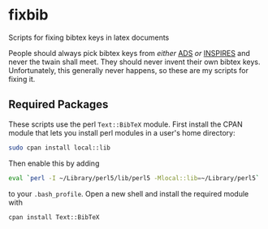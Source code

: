 # fixbib
Scripts for fixing bibtex keys in latex documents

People should always pick bibtex keys from *either* [ADS](http://adsabs.harvard.edu/abstract_service.html) *or* [INSPIRES](https://inspirehep.net/) and never the twain shall meet. They should never invent their own bibtex keys. Unfortunately, this generally never happens, so these are my scripts for fixing it.

## Required Packages

These scripts use the perl `Text::BibTeX` module. First install the CPAN module that lets you install perl modules in a user's home directory:
```sh
sudo cpan install local::lib
```
Then enable this by adding
```sh
eval `perl -I ~/Library/perl5/lib/perl5 -Mlocal::lib=~/Library/perl5`
```
to your `.bash_profile`. Open a new shell and install the required module with
```sh
cpan install Text::BibTeX
```

